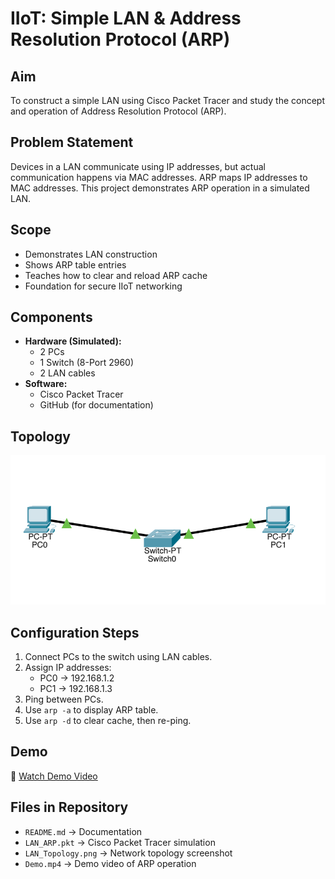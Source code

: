 # IIoT: Simple LAN & Address Resolution Protocol (ARP)

## Aim
To construct a simple LAN using Cisco Packet Tracer and study the concept and operation of Address Resolution Protocol (ARP).

## Problem Statement
Devices in a LAN communicate using IP addresses, but actual communication happens via MAC addresses. ARP maps IP addresses to MAC addresses. This project demonstrates ARP operation in a simulated LAN.

## Scope
- Demonstrates LAN construction
- Shows ARP table entries
- Teaches how to clear and reload ARP cache
- Foundation for secure IIoT networking

## Components
- **Hardware (Simulated):**
  - 2 PCs
  - 1 Switch (8-Port 2960)
  - 2 LAN cables
- **Software:**
  - Cisco Packet Tracer
  - GitHub (for documentation)

## Topology
![LAN Topology](LAN_Topology.png)

## Configuration Steps
1. Connect PCs to the switch using LAN cables.
2. Assign IP addresses:
   - PC0 → 192.168.1.2
   - PC1 → 192.168.1.3
3. Ping between PCs.
4. Use `arp -a` to display ARP table.
5. Use `arp -d` to clear cache, then re-ping.

## Demo
🎥 [Watch Demo Video](Demo.mp4)

## Files in Repository
- `README.md` → Documentation  
- `LAN_ARP.pkt` → Cisco Packet Tracer simulation  
- `LAN_Topology.png` → Network topology screenshot  
- `Demo.mp4` → Demo video of ARP operation
